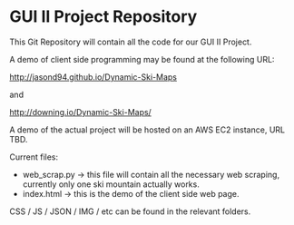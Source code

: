 # GUI II Project Repository
This Git Repository will contain all the code for our GUI II Project.

A demo of client side programming may be found at the following URL:

http://jasond94.github.io/Dynamic-Ski-Maps

and

http://downing.io/Dynamic-Ski-Maps/

A demo of the actual project will be hosted on an AWS EC2 instance, URL TBD.


Current files:
- web_scrap.py -> this file will contain all the necessary web scraping, currently only
one ski mountain actually works.
- index.html -> this is the demo of the client side web page.

CSS / JS / JSON / IMG / etc can be found in the relevant folders.
